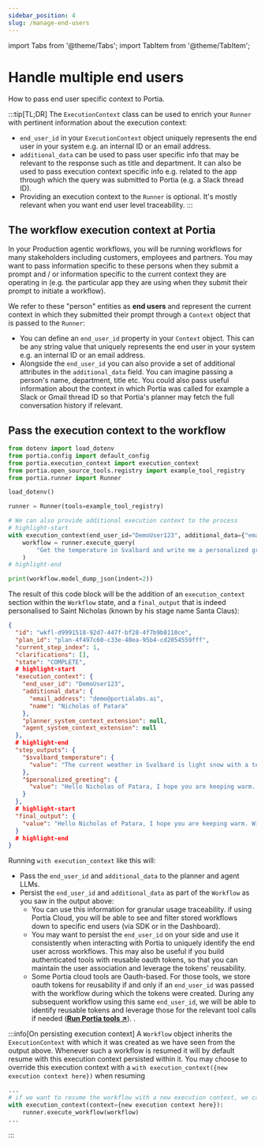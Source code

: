 ```yaml
---
sidebar_position: 4
slug: /manage-end-users
---
```


import Tabs from '@theme/Tabs';
import TabItem from '@theme/TabItem';

# Handle multiple end users

How to pass end user specific context to Portia.

:::tip[TL;DR]
The `ExecutionContext` class can be used to enrich your `Runner` with pertinent information about the execution context:
- `end_user_id` in your `ExecutionContext` object uniquely represents the end user in your system e.g. an internal ID or an email address.
- `additional_data` can be used to pass user specific info that may be relevant to the response such as title and department. It can also be used to pass execution context specific info e.g. related to the app through which the query was submitted to Portia (e.g. a Slack thread ID).
- Providing an execution context to the `Runner` is optional. It's mostly relevant when you want end user level traceability.
:::


## The workflow execution context at Portia

In your Production agentic workflows, you will be running workflows for many stakeholders including customers, employees and partners. You may want to pass information specific to these persons when they submit a prompt and / or information specific to the current context they are operating in (e.g. the particular app they are using when they submit their prompt to initiate a workflow).

We refer to these "person" entities as **end users** and represent the current context in which they submitted their prompt through a `Context` object that is passed to the `Runner`:
- You can define an `end_user_id` property in your `Context` object. This can be any string value that uniquely represents the end user in your system e.g. an internal ID or an email address.
- Alongside the `end_user_id` you can also provide a set of additional attributes in the `additional_data` field. You can imagine passing a person's name, department, title etc. You could also pass useful information about the context in which Portia was called for example a Slack or Gmail thread ID so that Portia's planner may fetch the full conversation history if relevant.

## Pass the execution context to the workflow

```python title="main.py"
from dotenv import load_dotenv
from portia.config import default_config
from portia.execution_context import execution_context
from portia.open_source_tools.registry import example_tool_registry
from portia.runner import Runner

load_dotenv()

runner = Runner(tools=example_tool_registry)

# We can also provide additional execution context to the process
# highlight-start
with execution_context(end_user_id="DemoUser123", additional_data={"email_address": "demo@portialabs.ai", "name": "Nicholas of Patara"}):
    workflow = runner.execute_query(
        "Get the temperature in Svalbard and write me a personalized greeting with the result.",
    )
# highlight-end

print(workflow.model_dump_json(indent=2))
```

The result of this code block will be the addition of an `execution_context` section within the `Workflow` state, and a `final_output` that is indeed personalised to Saint Nicholas (known by his stage name Santa Claus):
```json title="workflow_state.json"
{
  "id": "wkfl-d9991518-92d7-447f-bf28-4f7b9b8110ce",
  "plan_id": "plan-4f497c60-c33e-40ea-95b4-cd2054559fff",
  "current_step_index": 1,
  "clarifications": [],
  "state": "COMPLETE",
  # highlight-start
  "execution_context": {
    "end_user_id": "DemoUser123",
    "additional_data": {
      "email_address": "demo@portialabs.ai",
      "name": "Nicholas of Patara"
    },
    "planner_system_context_extension": null,
    "agent_system_context_extension": null
  },
  # highlight-end
  "step_outputs": {
    "$svalbard_temperature": {
      "value": "The current weather in Svalbard is light snow with a temperature of -11.53°C."
    },
    "$personalized_greeting": {
      "value": "Hello Nicholas of Patara, I hope you are keeping warm. With the current weather in Svalbard showing light snow and a temperature of -11.53°C, make sure to bundle up and stay cozy!"
    }
  },
  # highlight-start
  "final_output": {
    "value": "Hello Nicholas of Patara, I hope you are keeping warm. With the current weather in Svalbard showing light snow and a temperature of -11.53°C, make sure to bundle up and stay cozy!"
  }
  # highlight-end
}
```

Running `with execution_context` like this will:
- Pass the `end_user_id` and `additional_data` to the planner and agent LLMs.
- Persist the `end_user_id` and `additional_data` as part of the `Workflow` as you saw in the output above:
    - You can use this information for granular usage traceability. if using Portia Cloud, you will be able to see and filter stored workflows down to specific end users (via SDK or in the Dashboard).
    - You may want to persist the `end_user_id` on your side and use it consistently when interacting with Portia to uniquely identify the end user across workflows. This may also be useful if you build authenticated tools with reusable oauth tokens, so that you can maintain the user association and leverage the tokens' reusability.
    - Some Portia cloud tools are Oauth-based. For those tools, we store oauth tokens for reusability if and only if an `end_user_id` was passed with the workflow during which the tokens were created. During any subsequent workflow using this same `end_user_id`, we will be able to identify reusable tokens and leverage those for the relevant tool calls if needed (<a href="/run-portia-tools" target="_blank">**Run Portia tools ↗**</a>). .

:::info[On persisting execution context]
A `Workflow` object inherits the `ExecutionContext` with which it was created as we have seen from the output above. Whenever such a workflow is resumed it will by default resume with this execution context persisted within it. You may choose to override this execution context with a `with execution_context({new execution context here})` when resuming
```python skip=true
...
# if we want to resume the workflow with a new execution context, we can override it
with execution_context(context={new execution context here}):
    runner.execute_workflow(workflow)
...
```
:::
